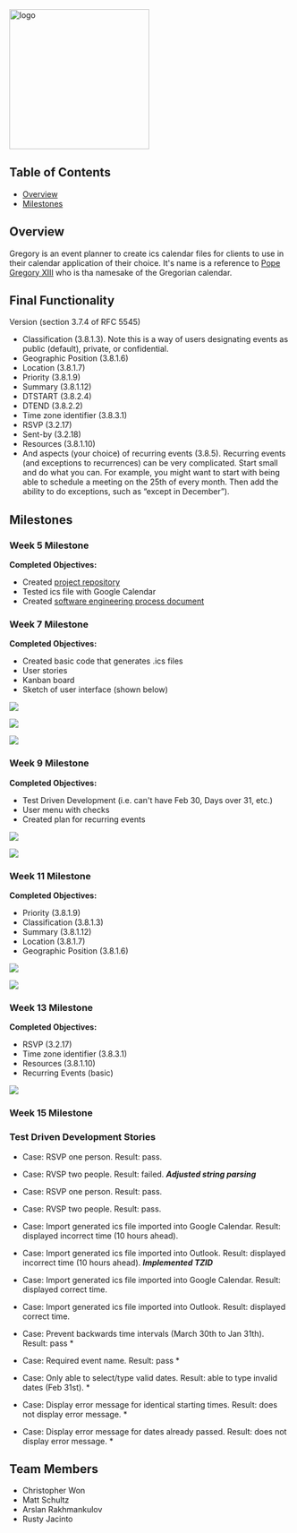 <a href='https://team-pickled-plums.github.io/Gregory.github.io/'>
    <img src="images/Greg.jpg" alt="logo" width="250" height="250"/>
</a>

## Table of Contents

* [Overview](#overview)
* [Milestones](#milestones)

## Overview
Gregory is an event planner to create ics calendar files for clients to use in their calendar application of their
 choice. It's name is a reference to [Pope Gregory XIII](https://en.wikipedia.org/wiki/Pope_Gregory_XIII) who is tha
  namesake of the Gregorian calendar.
  
## Final Functionality
Version (section 3.7.4 of RFC 5545) 
* Classification (3.8.1.3). Note this is a way of users designating events as
public (default), private, or confidential.
* Geographic Position (3.8.1.6)
* Location (3.8.1.7)
* Priority (3.8.1.9)
* Summary (3.8.1.12) 
* DTSTART (3.8.2.4) 
* DTEND (3.8.2.2) 
* Time zone identifier (3.8.3.1)
* RSVP (3.2.17)
* Sent-by (3.2.18)
* Resources (3.8.1.10)
* And aspects (your choice) of recurring events (3.8.5). Recurring events (and
exceptions to recurrences) can be very complicated. Start small and do what
you can. For example, you might want to start with being able to schedule a
meeting on the 25th of every month. Then add the ability to do exceptions,
such as “except in December”).

 
## Milestones

### Week 5 Milestone
**Completed Objectives:**
* Created [project repository](https://github.com/Team-Pickled-Plums)
* Tested ics file with Google Calendar
* Created [software engineering process document](https://docs.google.com/document/d/1Yua-Onoxcz0KLDCkWDWWIjIUD_rV3oQIrFKp3TF4Syo/edit?usp=sharing)

### Week 7 Milestone
**Completed Objectives:**
* Created basic code that generates .ics files
* User stories
* Kanban board
* Sketch of user interface (shown below)

![](images/landing.jpg)

![](images/sign.jpg)

![](images/event.jpg)

### Week 9 Milestone
**Completed Objectives:**
* Test Driven Development (i.e. can't have Feb 30, Days over 31, etc.)
* User menu with checks
* Created plan for recurring events

![](images/home.png)

![](images/form.png)

### Week 11 Milestone
**Completed Objectives:**
* Priority (3.8.1.9)
* Classification (3.8.1.3) 
* Summary (3.8.1.12) 
* Location (3.8.1.7)
* Geographic Position (3.8.1.6)

![](images/landing2.png)

![](images/form2.png)

### Week 13 Milestone
**Completed Objectives:**
* RSVP (3.2.17)
* Time zone identifier (3.8.3.1)
* Resources (3.8.1.10)
* Recurring Events (basic)

![](images/form3.png)

### Week 15 Milestone

### Test Driven Development Stories
* Case: RSVP one person. Result: pass.
* Case: RVSP two people. Result: failed.
***Adjusted string parsing***
* Case: RSVP one person. Result: pass.
* Case: RVSP two people. Result: pass.

* Case: Import generated ics file imported into Google Calendar. Result: displayed incorrect time (10 hours ahead).
* Case: Import generated ics file imported into Outlook. Result: displayed incorrect time (10 hours ahead).
***Implemented TZID***
* Case: Import generated ics file imported into Google Calendar. Result: displayed correct time.
* Case: Import generated ics file imported into Outlook. Result: displayed correct time.

* Case: Prevent backwards time intervals (March 30th to Jan 31th). Result: pass *

* Case: Required event name. Result: pass *

* Case: Only able to select/type valid dates. Result: able to type invalid dates (Feb 31st). *

* Case: Display error message for identical starting times. Result: does not display error message. *

* Case: Display error message for dates already passed. Result: does not display error message. *
 
## Team Members
- Christopher Won
- Matt Schultz
- Arslan Rakhmankulov
- Rusty Jacinto
